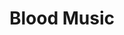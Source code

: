 ---
title: "Blood Music"
bookCover: "/assets/book-covers/blood-music.jpg"
slug: "blood-music"
bookAuthor: "Greg Bear"
rating: 10
done: false
tags: []
summary: false
detailedNotes: false
amazonLink: ""

---